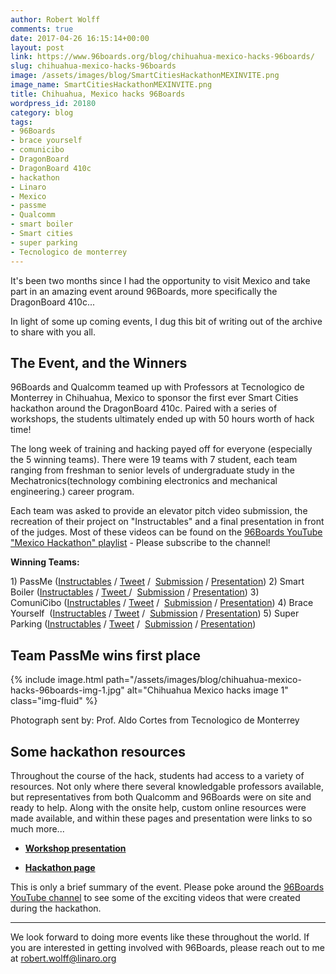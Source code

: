```yaml
---
author: Robert Wolff
comments: true
date: 2017-04-26 16:15:14+00:00
layout: post
link: https://www.96boards.org/blog/chihuahua-mexico-hacks-96boards/
slug: chihuahua-mexico-hacks-96boards
image: /assets/images/blog/SmartCitiesHackathonMEXINVITE.png
image_name: SmartCitiesHackathonMEXINVITE.png
title: Chihuahua, Mexico hacks 96Boards
wordpress_id: 20180
category: blog
tags:
- 96Boards
- brace yourself
- comunicibo
- DragonBoard
- DragonBoard 410c
- hackathon
- Linaro
- Mexico
- passme
- Qualcomm
- smart boiler
- Smart cities
- super parking
- Tecnologico de monterrey
---
```


It's been two months since I had the opportunity to visit Mexico and take part in an amazing event around 96Boards, more specifically the DragonBoard 410c...

In light of some up coming events, I dug this bit of writing out of the archive to share with you all.


## The Event, and the Winners


96Boards and Qualcomm teamed up with Professors at Tecnologico de Monterrey in Chihuahua, Mexico to sponsor the first ever Smart Cities hackathon around the DragonBoard 410c. Paired with a series of workshops, the students ultimately ended up with 50 hours worth of hack time!

The long week of training and hacking payed off for everyone (especially the 5 winning teams). There were 19 teams with 7 student, each team ranging from freshman to senior levels of undergraduate study in the Mechatronics(technology combining electronics and mechanical engineering.) career program.

Each team was asked to provide an elevator pitch video submission, the recreation of their project on "Instructables" and a final presentation in front of the judges. Most of these videos can be found on the [96Boards YouTube "Mexico Hackathon" playlist](https://www.youtube.com/playlist?list=PL-NF6S9MM_W2ss20r7NZiyZBiz85zHuw5) - Please subscribe to the channel!

**Winning Teams:**

1) PassMe ([Instructables](http://www.instructables.com/id/Passme-QUALCOMM-Dragonboard-410c-Tec-De-Monterrey/) / [Tweet](https://twitter.com/96Boards/status/836631519598764032) /  [Submission](https://youtu.be/Piy_z29fouU?list=PL-NF6S9MM_W2ss20r7NZiyZBiz85zHuw5) / [Presentation](https://youtu.be/YRgCJN0UC6c?list=PL-NF6S9MM_W2ss20r7NZiyZBiz85zHuw5))
2) Smart Boiler ([Instructables](http://www.instructables.com/id/Easy-Shower-Qualcomm-DragonBoard-96boards/) / [Tweet ](https://twitter.com/96Boards/status/836631205432836096)/  [Submission](https://youtu.be/EeY8mxL8CmY?list=PL-NF6S9MM_W2ss20r7NZiyZBiz85zHuw5) / [Presentation](https://youtu.be/cgynWh43lvk?list=PL-NF6S9MM_W2ss20r7NZiyZBiz85zHuw5))
3) ComuniCibo ([Instructables](http://www.instructables.com/id/Comuni-Cibo-Smart-Dispenser-Fridge) / [Tweet](https://twitter.com/96Boards/status/836630362524569600) /  [Submission](https://youtu.be/vI0JuVktJ9o?list=PL-NF6S9MM_W2ss20r7NZiyZBiz85zHuw5) / [Presentation](https://youtu.be/n4Q2v6P-RZE?list=PL-NF6S9MM_W2ss20r7NZiyZBiz85zHuw5))
4) Brace Yourself  ([Instructables](http://www.instructables.com/id/Brace-Yourself) / [Tweet](https://twitter.com/96Boards/status/836629714907193344) /  [Submission](https://youtu.be/DKViSRuLNhI?list=PL-NF6S9MM_W2ss20r7NZiyZBiz85zHuw5) / [Presentation](https://youtu.be/9fxtDixKr-8?list=PL-NF6S9MM_W2ss20r7NZiyZBiz85zHuw5))
5) Super Parking ([Instructables](http://www.instructables.com/id/Super-Parking) / [Tweet](https://twitter.com/96Boards/status/836629714907193344) /  [Submission](https://youtu.be/fIBGxbARHo4?list=PL-NF6S9MM_W2ss20r7NZiyZBiz85zHuw5) / [Presentation](https://youtu.be/rbnxT9H8iHY?list=PL-NF6S9MM_W2ss20r7NZiyZBiz85zHuw5))


## Team PassMe wins first place

{% include image.html path="/assets/images/blog/chihuahua-mexico-hacks-96boards-img-1.jpg" alt="Chihuahua Mexico hacks image 1" class="img-fluid" %}

Photograph sent by: Prof. Aldo Cortes from Tecnologico de Monterrey


## Some hackathon resources


Throughout the course of the hack, students had access to a variety of resources. Not only where there several knowledgable professors available, but representatives from both Qualcomm and 96Boards were on site and ready to help. Along with the onsite help, custom online resources were made available, and within these pages and presentation were links to so much more...


  * [**Workshop presentation**](http://bit.ly/2lzW7ox)


  * [**Hackathon page**](/go/hackathon-mexico/)


This is only a brief summary of the event. Please poke around the [96Boards YouTube channel](https://www.youtube.com/c/96boards) to see some of the exciting videos that were created during the hackathon.



* * *



We look forward to doing more events like these throughout the world. If you are interested in getting involved with 96Boards, please reach out to me at robert.wolff@linaro.org
